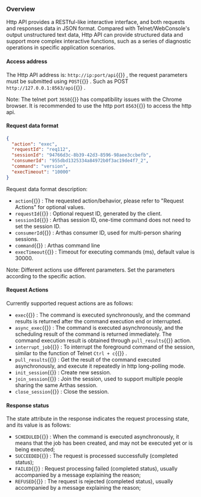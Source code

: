 ### Overview

Http API provides a RESTful-like interactive interface, and both
requests and responses data in JSON format. Compared with
Telnet/WebConsole's output unstructured text data, Http API can provide
structured data and support more complex interactive functions, such as
a series of diagnostic operations in specific application scenarios.

#### Access address

The Http API address is: `http://ip:port/api`{{}} , the request parameters
must be submitted using `POST`{{}} . Such as POST
`http://127.0.0.1:8563/api`{{}} .

Note: The telnet port `3658`{{}} has compatibility issues with the Chrome
browser. It is recommended to use the http port `8563`{{}} to access the
http api.

#### Request data format

```json
{
  "action": "exec",
  "requestId": "req112",
  "sessionId": "94766d3c-8b39-42d3-8596-98aee3ccbefb",
  "consumerId": "955dbd1325334a84972b0f3ac19de4f7_2",
  "command": "version",
  "execTimeout": "10000"
}
```

Request data format description:

- `action`{{}} : The requested action/behavior, please refer to "Request
  Actions" for optional values.
- `requestId`{{}} : Optional request ID, generated by the client.
- `sessionId`{{}} : Arthas session ID, one-time command does not need to
  set the session ID.
- `consumerId`{{}} : Arthas consumer ID, used for multi-person sharing
  sessions.
- `command`{{}} : Arthas command line
- `execTimeout`{{}} : Timeout for executing commands (ms), default value is 30000.

Note: Different actions use different parameters. Set the parameters
according to the specific action.

#### Request Actions

Currently supported request actions are as follows:

- `exec`{{}} : The command is executed synchronously, and the command
  results is returned after the command execution end or interrupted.
- `async_exec`{{}} : The command is executed asynchronously, and the
  scheduling result of the command is returned immediately. The command
  execution result is obtained through `pull_results`{{}} action.
- `interrupt_job`{{}} : To interrupt the foreground command of the session,
  similar to the function of Telnet `Ctrl + c`{{}} .
- `pull_results`{{}} : Get the result of the command executed
  asynchronously, and execute it repeatedly in http long-polling mode.
- `init_session`{{}} : Create new session.
- `join_session`{{}} : Join the session, used to support multiple people
  sharing the same Arthas session.
- `close_session`{{}} : Close the session.

#### Response status

The state attribute in the response indicates the request processing
state, and its value is as follows:

- `SCHEDULED`{{}} : When the command is executed asynchronously, it means that
  the job has been created, and may not be executed yet or is being
  executed;
- `SUCCEEDED`{{}} : The request is processed successfully (completed status);
- `FAILED`{{}} : Request processing failed (completed status), usually
  accompanied by a message explaining the reason;
- `REFUSED`{{}} : The request is rejected (completed status), usually
  accompanied by a message explaining the reason;
